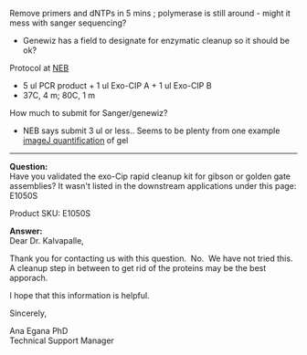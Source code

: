Remove primers and dNTPs in 5 mins ; polymerase is still around - might it mess with sanger sequencing?

- Genewiz has a field to designate for enzymatic cleanup so it should be ok?

Protocol at [NEB](https://www.neb.com/en-us/protocols/2019/01/16/protocol-for-exo-ciprapid-pcr-cleanup-e1050)

- 5 ul PCR product + 1 ul Exo-CIP A + 1 ul Exo-CIP B
- 37C, 4 m; 80C, 1 m
 
How much to submit for Sanger/genewiz?

- NEB says submit 3 ul or less.. Seems to be plenty from one example [imageJ quantification](Gel%20quantification%20with%20ImageJ) of gel
    
--------------  
**Question:**  
Have you validated the exo-Cip rapid cleanup kit for gibson or golden gate assemblies? It wasn't listed in the downstream applications under this page: E1050S
 
Product SKU: E1050S
 
**Answer:**  
Dear Dr. Kalvapalle,
 
Thank you for contacting us with this question.  No.  We have not tried this.  A cleanup step in between to get rid of the proteins may be the best apporach.
 
I hope that this information is helpful.
 
Sincerely,
 
Ana Egana PhD  
Technical Support Manager